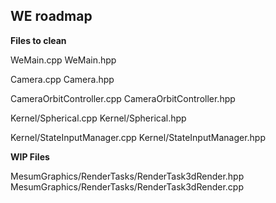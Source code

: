 ## WE roadmap

**Files to clean**

WeMain.cpp
WeMain.hpp

Camera.cpp
Camera.hpp

CameraOrbitController.cpp
CameraOrbitController.hpp

Kernel/Spherical.cpp
Kernel/Spherical.hpp

Kernel/StateInputManager.cpp
Kernel/StateInputManager.hpp

**WIP Files**

MesumGraphics/RenderTasks/RenderTask3dRender.hpp
MesumGraphics/RenderTasks/RenderTask3dRender.cpp